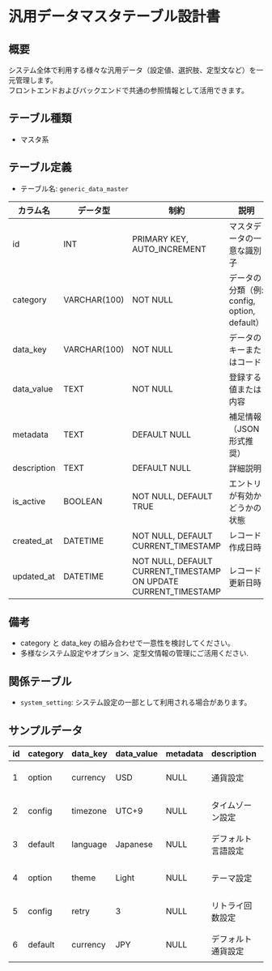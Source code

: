 # 汎用データマスタテーブル設計書

## 概要
システム全体で利用する様々な汎用データ（設定値、選択肢、定型文など）を一元管理します。  
フロントエンドおよびバックエンドで共通の参照情報として活用できます。

## テーブル種類
- マスタ系

## テーブル定義
- テーブル名: `generic_data_master`

| カラム名    | データ型      | 制約                                             | 説明                                      |
|-------------|---------------|--------------------------------------------------|-------------------------------------------|
| id          | INT           | PRIMARY KEY, AUTO_INCREMENT                      | マスタデータの一意な識別子                    |
| category    | VARCHAR(100)  | NOT NULL                                         | データの分類（例: config, option, default）  |
| data_key    | VARCHAR(100)  | NOT NULL                                         | データのキーまたはコード                    |
| data_value  | TEXT          | NOT NULL                                         | 登録する値または内容                        |
| metadata    | TEXT          | DEFAULT NULL                                     | 補足情報（JSON形式推奨）                     |
| description | TEXT          | DEFAULT NULL                                     | 詳細説明                                  |
| is_active   | BOOLEAN       | NOT NULL, DEFAULT TRUE                           | エントリが有効かどうかの状態              |
| created_at  | DATETIME      | NOT NULL, DEFAULT CURRENT_TIMESTAMP              | レコード作成日時                           |
| updated_at  | DATETIME      | NOT NULL, DEFAULT CURRENT_TIMESTAMP ON UPDATE CURRENT_TIMESTAMP | レコード更新日時            |

## 備考
- category と data_key の組み合わせで一意性を検討してください。
- 多様なシステム設定やオプション、定型文情報の管理にご活用ください.

## 関係テーブル
- `system_setting`: システム設定の一部として利用される場合があります。

## サンプルデータ
| id | category | data_key  | data_value        | metadata | description | is_active | created_at           | updated_at           |
|----|----------|-----------|-------------------|----------|-------------|-----------|----------------------|----------------------|
| 1  | option   | currency  | USD               | NULL     | 通貨設定     | TRUE      | 2023-10-01 00:00:00  | 2023-10-01 00:00:00  |
| 2  | config   | timezone  | UTC+9             | NULL     | タイムゾーン設定 | TRUE      | 2023-10-02 00:00:00  | 2023-10-02 00:00:00  |
| 3  | default  | language  | Japanese          | NULL     | デフォルト言語設定 | TRUE      | 2023-10-03 00:00:00  | 2023-10-03 00:00:00  |
| 4  | option   | theme     | Light             | NULL     | テーマ設定     | TRUE      | 2023-10-04 00:00:00  | 2023-10-04 00:00:00  |
| 5  | config   | retry     | 3                 | NULL     | リトライ回数設定 | TRUE      | 2023-10-05 00:00:00  | 2023-10-05 00:00:00  |
| 6  | default  | currency  | JPY               | NULL     | デフォルト通貨設定 | TRUE      | 2023-10-06 00:00:00  | 2023-10-06 00:00:00  |
